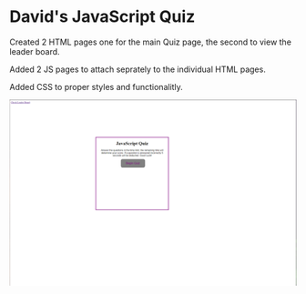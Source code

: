 # David's JavaScript Quiz

Created 2 HTML pages one for the main Quiz page, the second to view the leader board.

Added 2 JS pages to attach seprately to the individual HTML pages.

Added CSS to proper styles and functionalitly.

![ScreenShotQuiz](./assets/images/ScreenshotQuiz.PNG)